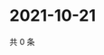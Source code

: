 # 2021-10-21

共 0 条

<!-- BEGIN WEIBO -->
<!-- 最后更新时间 Thu Oct 21 2021 22:10:53 GMT+0800 (China Standard Time) -->

<!-- END WEIBO -->
